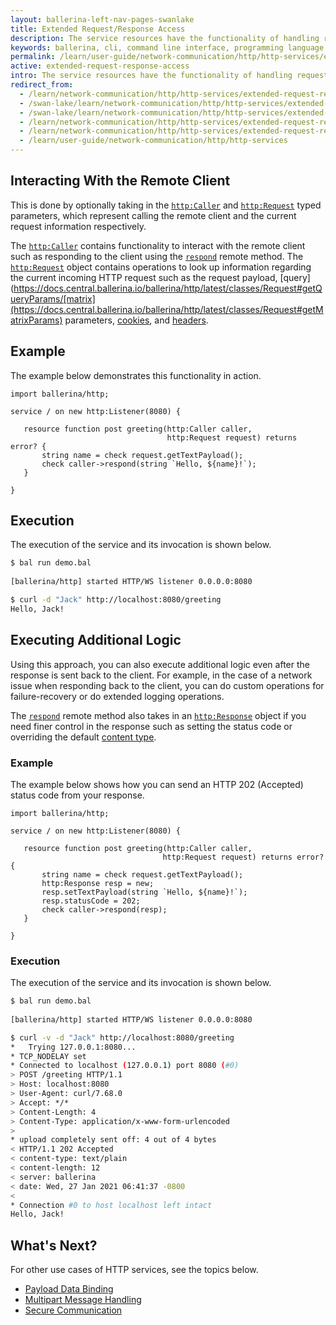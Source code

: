 ```yaml
---
layout: ballerina-left-nav-pages-swanlake
title: Extended Request/Response Access
description: The service resources have the functionality of handling request and response data manually  without binding them to resource parameters or the return value.  
keywords: ballerina, cli, command line interface, programming language
permalink: /learn/user-guide/network-communication/http/http-services/extended-request-response-access/
active: extended-request-response-access
intro: The service resources have the functionality of handling request and response data manually  without binding them to resource parameters or the return value. 
redirect_from:
  - /learn/network-communication/http/http-services/extended-request-response-access
  - /swan-lake/learn/network-communication/http/http-services/extended-request-response-access/
  - /swan-lake/learn/network-communication/http/http-services/extended-request-response-access
  - /learn/network-communication/http/http-services/extended-request-response-access/
  - /learn/network-communication/http/http-services/extended-request-response-access
  - /learn/user-guide/network-communication/http/http-services
---
```


## Interacting With the Remote Client

This is done by optionally taking in the [`http:Caller`](https://docs.central.ballerina.io/ballerina/http/latest/clients/Caller) and [`http:Request`](https://docs.central.ballerina.io/ballerina/http/latest/classes/Request) typed parameters, which represent calling the remote client and the current request information respectively. 

The [`http:Caller`](https://docs.central.ballerina.io/ballerina/http/latest/clients/Caller) contains functionality to interact with the remote client such as responding to the client using the [`respond`](https://docs.central.ballerina.io/ballerina/http/latest/clients/Caller#respond) remote method. The [`http:Request`](https://docs.central.ballerina.io/ballerina/http/latest/classes/Request) object contains operations to look up information regarding the current incoming HTTP request such as the request payload, [query](https://docs.central.ballerina.io/ballerina/http/latest/classes/Request#getQueryParams/[matrix](https://docs.central.ballerina.io/ballerina/http/latest/classes/Request#getMatrixParams) parameters, [cookies](https://docs.central.ballerina.io/ballerina/http/latest/classes/Request#getCookies), and [headers](https://docs.central.ballerina.io/ballerina/http/latest/classes/Request#getHeaders).

## Example

The example below demonstrates this functionality in action. 

```ballerina
import ballerina/http;
 
service / on new http:Listener(8080) {
 
   resource function post greeting(http:Caller caller,
                                   http:Request request) returns error? {
       string name = check request.getTextPayload();
       check caller->respond(string `Hello, ${name}!`);
   }
 
}
```

## Execution

The execution of the service and its invocation is shown below.

```bash
$ bal run demo.bal
 
[ballerina/http] started HTTP/WS listener 0.0.0.0:8080

$ curl -d "Jack" http://localhost:8080/greeting
Hello, Jack!
```

## Executing Additional Logic

Using this approach, you can also execute additional logic even after the response is sent back to the client. For example, in the case of a network issue when responding back to the client, you can do custom operations for failure-recovery or do extended logging operations. 

The [`respond`](https://docs.central.ballerina.io/ballerina/http/latest/clients/Caller#respond) remote method also takes in an [`http:Response`](https://docs.central.ballerina.io/ballerina/http/latest/classes/Response) object if you need finer control in the response such as setting the status code or overriding the default [content type](https://docs.central.ballerina.io/ballerina/http/latest/classes/Response#setContentType). 

### Example

The example below shows how you can send an HTTP 202 (Accepted) status code from your response.

```ballerina
import ballerina/http;
 
service / on new http:Listener(8080) {
 
   resource function post greeting(http:Caller caller,
                                  http:Request request) returns error? {
       string name = check request.getTextPayload();
       http:Response resp = new;
       resp.setTextPayload(string `Hello, ${name}!`);
       resp.statusCode = 202;
       check caller->respond(resp);
   }
 
}
```

### Execution

The execution of the service and its invocation is shown below.

```bash
$ bal run demo.bal
 
[ballerina/http] started HTTP/WS listener 0.0.0.0:8080

$ curl -v -d "Jack" http://localhost:8080/greeting
*   Trying 127.0.0.1:8080...
* TCP_NODELAY set
* Connected to localhost (127.0.0.1) port 8080 (#0)
> POST /greeting HTTP/1.1
> Host: localhost:8080
> User-Agent: curl/7.68.0
> Accept: */*
> Content-Length: 4
> Content-Type: application/x-www-form-urlencoded
>
* upload completely sent off: 4 out of 4 bytes
< HTTP/1.1 202 Accepted
< content-type: text/plain
< content-length: 12
< server: ballerina
< date: Wed, 27 Jan 2021 06:41:37 -0800
<
* Connection #0 to host localhost left intact
Hello, Jack!
```

## What's Next?

For other use cases of HTTP services, see the topics below.

- [Payload Data Binding](/learn/network-communication/http/http-services/payload-data-binding/)
- [Multipart Message Handling](/learn/network-communication/http/http-services/multipart-message-handling/)
- [Secure Communication](/learn/network-communication/http/http-services/secure-communication/)